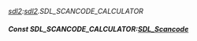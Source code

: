 _[sdl2](../../modules/sdl2/sdl2-module.md):[sdl2](../../modules/sdl2/sdl2-module.md).SDL\_SCANCODE\_CALCULATOR_
##### Const SDL\_SCANCODE\_CALCULATOR:[SDL_Scancode](../../modules/sdl2/sdl2-sdl_scancode.md)
